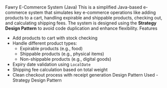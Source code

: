 Fawry E-Commerce System (Java)
This is a simplified Java-based e-commerce system that simulates key e-commerce operations like adding products to a cart, 
handling expirable and shippable products, checking out, and calculating shipping fees. 
The system is designed using the **Strategy Design Pattern** to avoid code duplication and enhance flexibility.
Features
- Add products to cart with stock checking
- Handle different product types:
  -  Expirable products (e.g., food)
  -  Shippable products (e.g., physical items)
  -  Non-shippable products (e.g., digital goods)
- Expiry date validation using `LocalDate`
- Shipping fee calculation based on total weight
- Clean checkout process with receipt generation
Design Pattern Used
-Strategy Design Pattern
